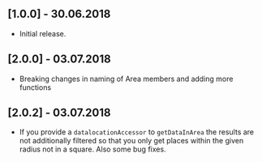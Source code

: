 ## [1.0.0] - 30.06.2018

* Initial release.

## [2.0.0] - 03.07.2018

* Breaking changes in naming of Area members and adding more functions

## [2.0.2] - 03.07.2018

* If you provide a `datalocationAccessor` to `getDataInArea` the results are not additionally filtered so that you only get places within the given radius not in a square. Also some bug fixes.
